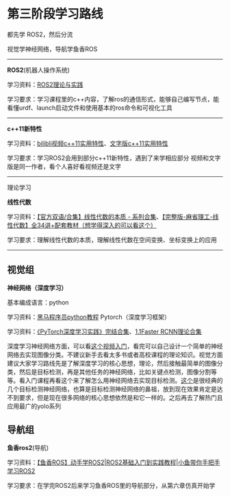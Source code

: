 # 第三阶段学习路线

都先学 ROS2，然后分流

视觉学神经网络，导航学鱼香ROS

---

**ROS2**(机器⼈操作系统)

学习资料：[ROS2理论与实践](https://www.bilibili.com/video/BV1VB4y137ys)

学习要求：学习课程里的c++内容，了解ros的通信形式，能够自己编写节点，能看懂urdf、launch启动文件和使用基本的ros命令和可视化工具

---

**c++11新特性**

学习资料：[bilibli视频](https://www.bilibili.com/video/BV1bX4y1G7ks)[c++11实用特性](https://www.bilibili.com/video/BV1bX4y1G7ks)、[文字版c++11实用特性](https://subingwen.cn/cplusplus/)

学习要求：学习ROS2会用到部分c++11新特性，遇到了来学相应部分
视频和文字版是同一作者，看个人喜好看视频还是文字

---

理论学习

**线性代数**

学习资料：[【官方双语/合集】线性代数的本质 - 系列合集](https://www.bilibili.com/video/BV1ys411472E)、[【完整版-麻省理工-线性代数】全34讲+配套教材（想学得深入的可以看这个）](https://www.bilibili.com/video/BV1ix411f7Yp)

学习要求：理解线性代数的本质，理解线性代数在空间变换、坐标变换上的应用

---

## 视觉组

**神经网络（深度学习）**

基本编成语言：python

学习资料：[黑马程序员python教程](https://www.bilibili.com/video/BV1qW4y1a7fU)
Pytorch（深度学习框架）

学习资料：[《PyTorch深度学习实践》完结合集](https://www.bilibili.com/video/BV1Y7411d7Ys)、[1.1Faster RCNN理论合集](https://www.bilibili.com/video/BV1af4y1m7iL)

深度学习神经网络方面，可以看[这个视频入门](https://www.bilibili.com/video/BV1Y7411d7Ys)，看完可以自己设计一个简单的神经网络去实现图像分类。不建议新手去看太多书或者高校课程的理论知识。视觉方面建议大家学习路线先是了解深度学习的核心思想，理论，然后接触最简单的图像分类，然后是目标检测，再是其他任务的神经网络，比如关键点检测，图像分割等等。看入门课程再看这个来了解怎么用神经网络去实现目标检测。[这个](https://www.bilibili.com/video/BV1af4y1m7iL)是很经典的几个目标检测神经网络，也算是目标检测神经网络的鼻祖，放到现在效果肯定是达不到要求，但是现在很多网络的核心思想依然是和它一样的。之后再去了解热门且应用最广的yolo系列

## 导航组

**鱼香ros2**(导航)

学习资料：[【鱼香ROS】动手学ROS2|ROS2基础入门到实践教程|小鱼带你手把手学习ROS2](https://www.bilibili.com/video/BV1gr4y1Q7j5/)

学习要求：在学完ROS2后来学习鱼香ROS里的导航部分，从第六章仿真开始学
